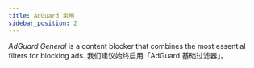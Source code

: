 ```yaml
---
title: AdGuard 常用
sidebar_position: 2
---
```


_AdGuard General_ is a content blocker that combines the most essential filters for blocking ads. 我们建议始终启用「AdGuard 基础过滤器」。
